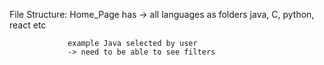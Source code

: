 File Structure:
Home_Page has -> all languages as folders
                 java, C, python, react etc

                 example Java selected by user 
                 -> need to be able to see filters
                 